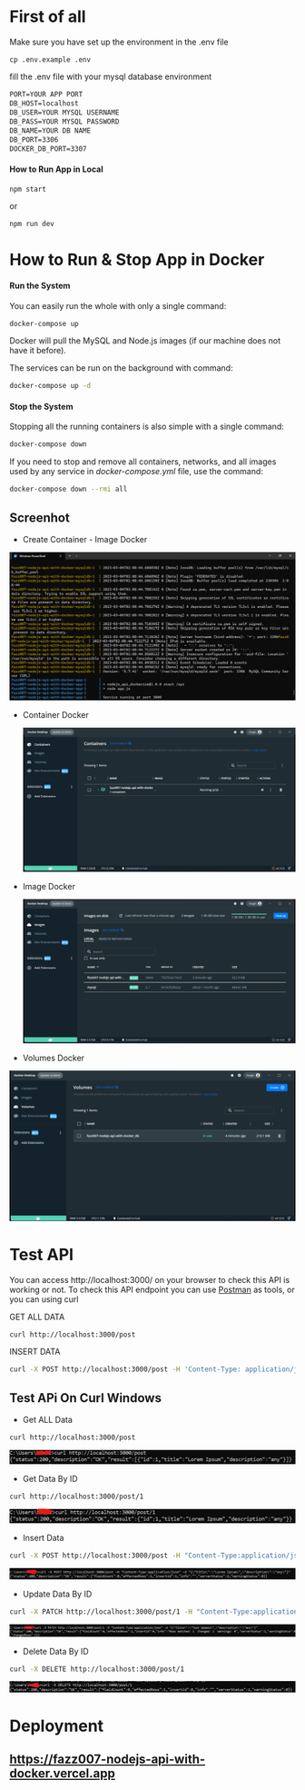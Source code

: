 # First of all

Make sure you have set up the environment in the .env file

```
cp .env.example .env
```

fill the .env file with your mysql database environment

```
PORT=YOUR APP PORT
DB_HOST=localhost
DB_USER=YOUR MYSQL USERNAME
DB_PASS=YOUR MYSQL PASSWORD
DB_NAME=YOUR DB NAME
DB_PORT=3306
DOCKER_DB_PORT=3307
```

#### How to Run App in Local

```
npm start
```

or

```
npm run dev
```

# How to Run & Stop App in Docker

#### Run the System

You can easily run the whole with only a single command:

```bash
docker-compose up
```

Docker will pull the MySQL and Node.js images (if our machine does not have it before).

The services can be run on the background with command:

```bash
docker-compose up -d
```

#### Stop the System

Stopping all the running containers is also simple with a single command:

```bash
docker-compose down
```

If you need to stop and remove all containers, networks, and all images used by any service in <em>docker-compose.yml</em> file, use the command:

```bash
docker-compose down --rmi all
```

## Screenhot

- Create Container - Image Docker

 <img src='./assets/screenshot/Running_docker.png' />

- Container Docker

  <img src='./assets/screenshot/container_docker.png' />

- Image Docker

  <img src='./assets/screenshot/images_docker.png' />

- Volumes Docker

 <img src='./assets/screenshot/volumes_docker.png' />

# Test API

You can access http://localhost:3000/ on your browser to check this API is working or not.
To check this API endpoint you can use <a href="https://www.postman.com/">Postman</a> as tools, or you can using curl

GET ALL DATA

```bash
curl http://localhost:3000/post
```

INSERT DATA

```bash
curl -X POST http://localhost:3000/post -H 'Content-Type: application/json' -d '{"title":"Lorem Ipsum","description":"any"}'
```

## Test APi On Curl Windows

- Get ALL Data

```bash
curl http://localhost:3000/post
```

<img src='./assets/screenshot/curl_get.png' />

- Get Data By ID

```bash
curl http://localhost:3000/post/1
```

<img src='./assets/screenshot/curl_get_by_id.png' />

- Insert Data

```bash
curl -X POST http://localhost:3000/post -H "Content-Type:application/json" -d "{\"title\":\"Lorem Ipsum\",\"description\":\"any\"}"
```

<img src='./assets/screenshot/curl_post.png' />

- Update Data By ID

```bash
curl -X PATCH http://localhost:3000/post/1 -H "Content-Type:application/json" -d "{\"title\":\"Test Update\",\"description\":\"any\"}"
```

<img src='./assets/screenshot/curl_patch.png' />

- Delete Data By ID

```bash
curl -X DELETE http://localhost:3000/post/1
```

<img src='./assets/screenshot/curl_delete.png' />

# Deployment

## <https://fazz007-nodejs-api-with-docker.vercel.app>
